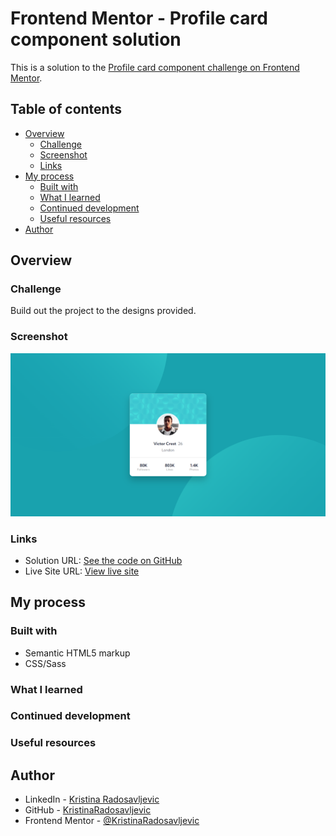 # Frontend Mentor - Profile card component solution

This is a solution to the [Profile card component challenge on Frontend Mentor](https://www.frontendmentor.io/challenges/profile-card-component-cfArpWshJ).

## Table of contents

- [Overview](#overview)
  - [Challenge](#challenge)
  - [Screenshot](#screenshot)
  - [Links](#links)
- [My process](#my-process)
  - [Built with](#built-with)
  - [What I learned](#what-i-learned)
  - [Continued development](#continued-development)
  - [Useful resources](#useful-resources)
- [Author](#author)

## Overview

### Challenge

Build out the project to the designs provided.

### Screenshot

![Screenshot of the solution](./images/screenshot.png)

### Links

- Solution URL: [See the code on GitHub]()
- Live Site URL: [View live site]()

## My process

### Built with

- Semantic HTML5 markup
- CSS/Sass

### What I learned

### Continued development

### Useful resources

## Author

- LinkedIn - [Kristina Radosavljevic](https://www.linkedin.com/in/radosavljevic-kristina/)
- GitHub - [KristinaRadosavljevic](https://github.com/KristinaRadosavljevic)
- Frontend Mentor - [@KristinaRadosavljevic](https://www.frontendmentor.io/profile/KristinaRadosavljevic)
